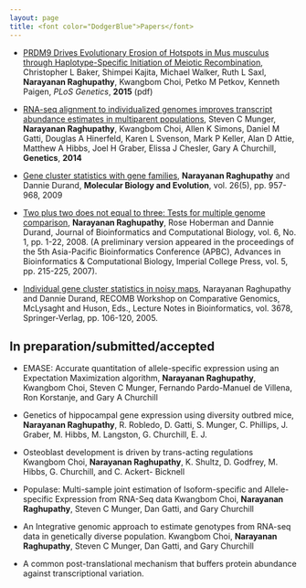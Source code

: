 ```yaml
---
layout: page
title: <font color="DodgerBlue">Papers</font>
---
```


* [PRDM9 Drives Evolutionary Erosion of Hotspots in Mus musculus through Haplotype-Specific Initiation of Meiotic Recombination](http://journals.plos.org/plosgenetics/article?id=10.1371/journal.pgen.1004916#pgen-1004916-g007), Christopher L Baker, Shimpei Kajita, Michael Walker, Ruth L Saxl, **Narayanan Raghupathy**, Kwangbom Choi, Petko M Petkov, Kenneth Paigen, *PLoS Genetics*, **2015** (pdf)

* [RNA-seq alignment to individualized genomes improves transcript abundance estimates in multiparent populations](http://www.genetics.org/content/198/1/59.short), Steven C Munger, **Narayanan Raghupathy**, Kwangbom Choi, Allen K Simons, Daniel M Gatti, Douglas A Hinerfeld, Karen L Svenson, Mark P Keller, Alan D Attie, Matthew A Hibbs, Joel H Graber, Elissa J Chesler, Gary A Churchill,  **Genetics**, **2014**

* [Gene cluster statistics with gene families](http://mbe.oxfordjournals.org/content/26/5/957.long), **Narayanan Raghupathy** and Dannie Durand, **Molecular Biology and Evolution**, vol. 26(5), pp. 957-968, 2009

* [Two plus two does not equal to three: Tests for multiple genome comparison](http://www.worldscientific.com/doi/abs/10.1142/S0219720008003242), **Narayanan Raghupathy**, Rose Hoberman and Dannie Durand, Journal of Bioinformatics and Computational Biology, vol. 6, No. 1, pp. 1-22, 2008. (A preliminary version appeared in the proceedings of the 5th Asia-Pacific Bioinformatics Conference (APBC), Advances in Bioinformatics & Computational Biology, Imperial College Press, vol. 5, pp. 215-225, 2007).

* [Individual gene cluster statistics in noisy maps](http://repository.cmu.edu/cgi/viewcontent.cgi?article=1035&context=biology), Narayanan Raghupathy and Dannie Durand, RECOMB Workshop on Comparative Genomics, McLysaght and Huson, Eds., Lecture Notes in Bioinformatics, vol. 3678, Springer-Verlag, pp. 106-120, 2005.

## In preparation/submitted/accepted
* EMASE: Accurate quantitation of allele-specific expression using an Expectation Maximization algorithm, **Narayanan Raghupathy**, Kwangbom Choi, Steven C Munger, Fernando Pardo-Manuel de Villena, Ron Korstanje, and Gary A Churchill 

* Genetics of hippocampal gene expression using diversity outbred mice, **Narayanan Raghupathy**, R. Robledo, D. Gatti, S. Munger, C. Phillips, J. Graber, M. Hibbs, M. Langston, G. Churchill, E. J. 

* Osteoblast development is driven by trans-acting regulations Kwangbom Choi, **Narayanan Raghupathy**, K. Shultz, D. Godfrey, M. Hibbs, G. Churchill, and C. Ackert- Bicknell 

* Populase: Multi-sample joint estimation of Isoform-specific and Allele-specific Expression from RNA-Seq data Kwangbom Choi, **Narayanan Raghupathy**, Steven C Munger, Dan Gatti, and Gary Churchill

* An Integrative genomic approach to estimate genotypes from RNA-seq data in genetically diverse population. Kwangbom Choi, **Narayanan Raghupathy**, Steven C Munger, Dan Gatti, and Gary Churchill 

* A common post-translational mechanism that buffers protein abundance against transcriptional variation.





